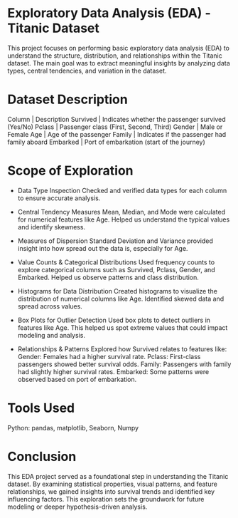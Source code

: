 # Exploratory Data Analysis (EDA) - Titanic Dataset
This project focuses on performing basic exploratory data analysis (EDA) to understand the structure, distribution, and relationships within the Titanic dataset. The main goal was to extract meaningful insights by analyzing data types, central tendencies, and variation in the dataset.

# Dataset Description 

Column | Description
Survived | Indicates whether the passenger survived (Yes/No)
Pclass | Passenger class (First, Second, Third)
Gender | Male or Female
Age | Age of the passenger
Family | Indicates if the passenger had family aboard
Embarked | Port of embarkation (start of the journey)

# Scope of Exploration

- Data Type Inspection
Checked and verified data types for each column to ensure accurate analysis.

- Central Tendency Measures
Mean, Median, and Mode were calculated for numerical features like Age.
Helped us understand the typical values and identify skewness.

- Measures of Dispersion
Standard Deviation and Variance provided insight into how spread out the data is, especially for Age.

- Value Counts & Categorical Distributions
Used frequency counts to explore categorical columns such as Survived, Pclass, Gender, and Embarked.
Helped us observe patterns and class distribution.

- Histograms for Data Distribution
Created histograms to visualize the distribution of numerical columns like Age.
Identified skewed data and spread across values.

- Box Plots for Outlier Detection
Used box plots to detect outliers in features like Age.
This helped us spot extreme values that could impact modeling and analysis.

- Relationships & Patterns
Explored how Survived relates to features like:
Gender: Females had a higher survival rate.
Pclass: First-class passengers showed better survival odds.
Family: Passengers with family had slightly higher survival rates.
Embarked: Some patterns were observed based on port of embarkation.

# Tools Used

Python: pandas, matplotlib, Seaborn, Numpy

# Conclusion

This EDA project served as a foundational step in understanding the Titanic dataset. By examining statistical properties, visual patterns, and feature relationships, we gained insights into survival trends and identified key influencing factors. This exploration sets the groundwork for future modeling or deeper hypothesis-driven analysis.
